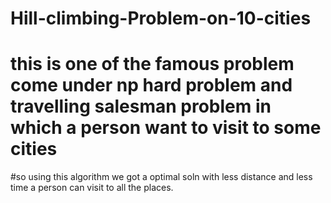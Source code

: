 # Hill-climbing-Problem-on-10-cities
# this is one of the famous problem come under np hard problem and travelling salesman problem in which a person want to visit to some cities 
#so using this algorithm we got a optimal soln with less distance and less time a person can visit to all the places.
